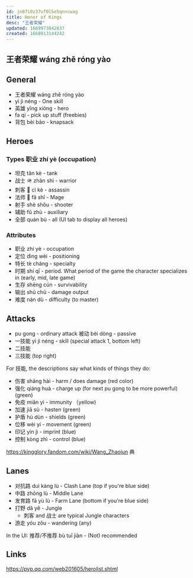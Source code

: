```yaml
---
id: jn07i0z37vf0l5e5qnncwag
title: Honor of Kings
desc: "王者荣耀"
updated: 1669973842837
created: 1668913144242
---
```


## 王者荣耀 wáng zhě róng yào

## General

- 王者荣耀 wáng zhě róng yào
- yì jì néng - One skill
- 英雄 yīng xióng - hero
- fa qi - pick up stuff (freebies)
- 背包 bèi bāo - knapsack

## Heroes

### Types 职业 zhí yè (occupation)

- 坦克 tǎn kè - tank
- 战士 🪖 zhàn shì - warrior
- 刺客 🥷 cì kè - assassin
- 法师 🧙 fǎ shī - Mage
- 射手 shè shǒu - shooter
- 辅助 fǔ zhù - auxiliary
- 全部 quán bù - all (UI tab to display all heroes)

### Attributes

- 职业 zhí yè - occupation
- 定位 dìng wèi - positioning
- 特长 tè cháng - specialty
- 时期 shí qī - period. What period of the game the character specializes in (early, mid, late game)
- 生存 shēng cún - survivability
- 输出 shū chū - damage output
- 难度 nán dù - difficulty (to master)

## Attacks

- pu gong - ordinary attack 被动 bèi dòng - passive
- 一技能 yì jì néng - skill (special attack 1, bottom left)
- 二技能
- 三技能 (top right)

For 技能, the descriptions say what kinds of things they do:

- 伤害 shāng hài - harm / does damage (red color)
- 强化 qiáng huà - charge up (for next pu gong to be more powerful) (green)
- 免疫 miǎn yì - immunity （yellow)
- 加速 jiā sù - hasten (green)
- 护盾 hù dùn - shields (green)
- 位移 wèi yí - movement (green)
- 印记 yìn jì - imprint (blue)
- 控制 kòng zhì - control (blue)

https://kingglory.fandom.com/wiki/Wang_Zhaojun
典

## Lanes

- 对抗路 duì kàng lù - Clash Lane (top if you're blue side)
- 中路 zhōng lù - Middle Lane
- 发育路 fā yù lù - Farm Lane (bottom if you're blue side)
- 打野 dǎ yě - Jungle
  - 刺客 and 战士 are typical Jungle characters
- 游走 yóu zǒu - wandering (any)

In the UI:
推荐/不推荐 bù tuī jiàn - (Not) recommended

## Links

https://pvp.qq.com/web201605/herolist.shtml
